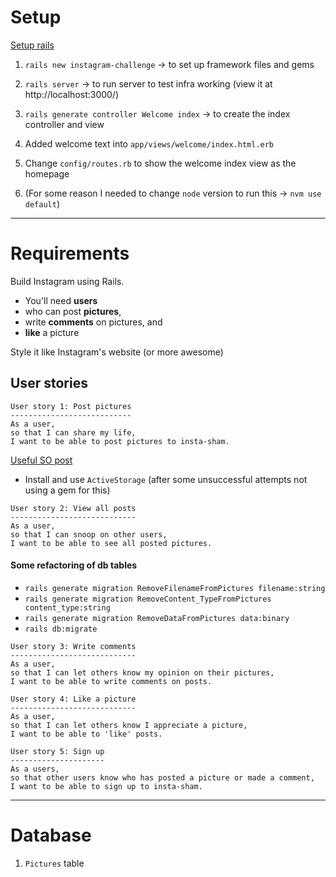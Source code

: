 # Setup

[Setup rails](https://guides.rubyonrails.org/getting_started.html)

1. `rails new instagram-challenge` -> to set up framework files and gems

2. `rails server` -> to run server to test infra working (view it at http://localhost:3000/)

3. `rails generate controller Welcome index` -> to create the index controller and view

4. Added welcome text into `app/views/welcome/index.html.erb`

5. Change `config/routes.rb` to show the welcome index view as the homepage

6. (For some reason I needed to change `node` version to run this -> `nvm use default`)

------

# Requirements

Build Instagram using Rails.

- You'll need **users**
- who can post **pictures**,
- write **comments** on pictures, and
- **like** a picture

Style it like Instagram's website (or more awesome)


## User stories

```
User story 1: Post pictures
---------------------------
As a user,
so that I can share my life,
I want to be able to post pictures to insta-sham.
```

[Useful SO post](https://stackoverflow.com/questions/14174044/uploading-a-file-in-rails)

- Install and use `ActiveStorage` (after some unsuccessful attempts not using a gem for this)

```
User story 2: View all posts
----------------------------
As a user,
so that I can snoop on other users,
I want to be able to see all posted pictures.
```

#### Some refactoring of db tables

- `rails generate migration RemoveFilenameFromPictures filename:string`
- `rails generate migration RemoveContent_TypeFromPictures content_type:string`
- `rails generate migration RemoveDataFromPictures data:binary`
- `rails db:migrate`


```
User story 3: Write comments
----------------------------
As a user,
so that I can let others know my opinion on their pictures,
I want to be able to write comments on posts.
```

```
User story 4: Like a picture
----------------------------
As a user,
so that I can let others know I appreciate a picture,
I want to be able to 'like' posts.
```

```
User story 5: Sign up
---------------------
As a users,
so that other users know who has posted a picture or made a comment,
I want to be able to sign up to insta-sham.
```

------

# Database

1. `Pictures` table

